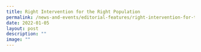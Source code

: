 ```yaml
---
title: Right Intervention for the Right Population
permalink: /news-and-events/editorial-features/right-intervention-for-the-right-population/
date: 2022-01-05
layout: post
description: ""
image: ""
---
```

